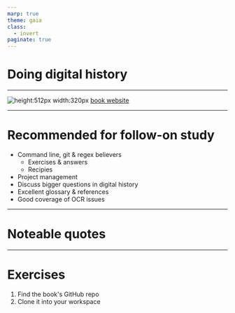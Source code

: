 ```yaml
---
marp: true
theme: gaia
class:
  - invert
paginate: true
---
```

<!-- _class: lead -->
# Doing digital history

---
![height:512px width:320px](https://www.biblioimages.com/mup/getimage.aspx?class=books&assetversionid=284249&cat=default&size=largeweb&id=11042)
[book website](https://manchesteruniversitypress.co.uk/9781526132680/#:~:text=Doing%20digital%20history%20covers%20the,common%20formats%20such%20as%20XML)

---
# Recommended for follow-on study
* Command line, git & regex believers
    * Exercises & answers
    * Recipies
* Project management
* Discuss bigger questions in digital history
* Excellent glossary & references
* Good coverage of OCR issues
---
# Noteable quotes
---
# Exercises 
1. Find the book's GitHub repo
2. Clone it into your workspace
